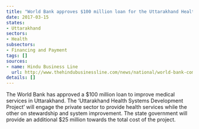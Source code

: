 ```yaml
---
title: "World Bank approves $100 million loan for the Uttarakhand Health Systems Development Project"
date: 2017-03-15
states:
- Uttarakhand
sectors:
- Health
subsectors:
- Financing and Payment
tags: []
sources:
- name: Hindu Business Line
  url: http://www.thehindubusinessline.com/news/national/world-bank-commits-100-m-for-health-project-in-uttarakhand/article9601387.ece
details: []
---
```


The World Bank has approved a $100 million loan to improve medical services in Uttarakhand. The ‘Uttarakhand Health Systems Development Project’ will engage the private sector to provide health services while the other on stewardship and system improvement. The state government will provide an additional $25 million towards the total cost of the project.
